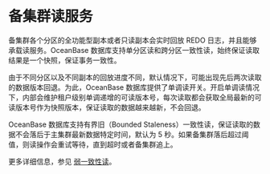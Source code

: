 备集群读服务 
===========================

备集群各个分区的全功能型副本或者只读副本会实时回放 REDO 日志，并且能够承载读服务。OceanBase 数据库支持单分区读和跨分区一致性读，始终保证读取结果是一个快照，保证事务一致性。

由于不同分区以及不同副本的回放进度不同，默认情况下，可能出现先后两次读取的数据版本回退。为此，OceanBase 数据库提供了单调读开关。开启单调读情况下，内部会维护租户级别单调递增的可读版本号，每次读取都会获取全局最新的可读版本号作为快照版本，保证读取的数据越来越新，不会回退。

OceanBase 数据库支持有界旧（Bounded Staleness）一致性读，保证读取的数据不会落后于主集群最新数据特定时间，默认为 5 秒。如果备集群落后超过阈值，则读操作会重试等待，直到超时或者备集群追上。

更多详细信息，参见 [弱一致性读](/zh-CN/2.concepts-of-oceanbase-database-system/7.transaction-management-1/2.transaction-concurrency-and-consistency/5.weak-consistency-reading.md)。
